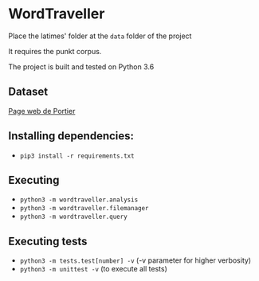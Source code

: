 # WordTraveller
Place the latimes' folder at the `data` folder of the project

It requires the punkt corpus.

The project is built and tested on Python 3.6

## Dataset
[Page web de Portier](http://p6e7p7.freeshell.org/teaching_2018_2019/)

## Installing dependencies:
- `pip3 install -r requirements.txt`

## Executing
- `python3 -m wordtraveller.analysis`
- `python3 -m wordtraveller.filemanager`
- `python3 -m wordtraveller.query`

## Executing tests
- `python3 -m tests.test[number] -v` (-v parameter for higher verbosity)
- `python3 -m unittest -v` (to execute all tests)